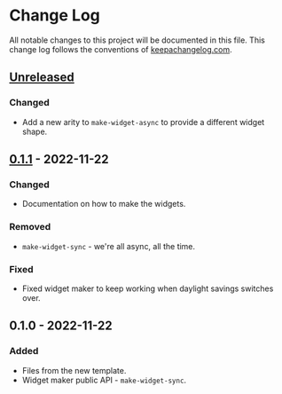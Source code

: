 # Change Log
All notable changes to this project will be documented in this file. This change log follows the conventions of [keepachangelog.com](http://keepachangelog.com/).

## [Unreleased]
### Changed
- Add a new arity to `make-widget-async` to provide a different widget shape.

## [0.1.1] - 2022-11-22
### Changed
- Documentation on how to make the widgets.

### Removed
- `make-widget-sync` - we're all async, all the time.

### Fixed
- Fixed widget maker to keep working when daylight savings switches over.

## 0.1.0 - 2022-11-22
### Added
- Files from the new template.
- Widget maker public API - `make-widget-sync`.

[Unreleased]: https://github.com/your-name/task5.clj/compare/0.1.1...HEAD
[0.1.1]: https://github.com/your-name/task5.clj/compare/0.1.0...0.1.1
